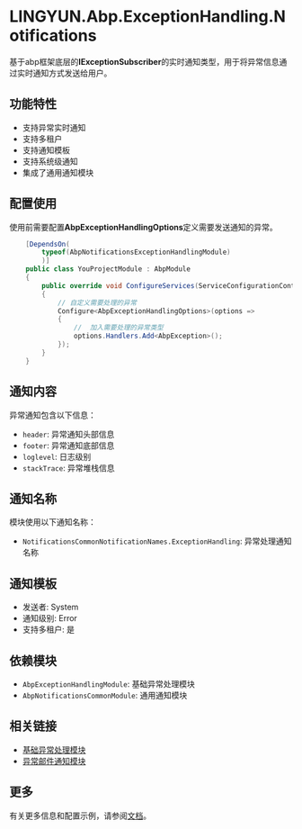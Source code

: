 # LINGYUN.Abp.ExceptionHandling.Notifications

基于abp框架底层的**IExceptionSubscriber**的实时通知类型，用于将异常信息通过实时通知方式发送给用户。

## 功能特性

* 支持异常实时通知
* 支持多租户
* 支持通知模板
* 支持系统级通知
* 集成了通用通知模块

## 配置使用

使用前需要配置**AbpExceptionHandlingOptions**定义需要发送通知的异常。

```csharp
    [DependsOn(
        typeof(AbpNotificationsExceptionHandlingModule)
        )]
    public class YouProjectModule : AbpModule
    {
        public override void ConfigureServices(ServiceConfigurationContext context)
        {
            // 自定义需要处理的异常
            Configure<AbpExceptionHandlingOptions>(options =>
            {
                //  加入需要处理的异常类型
                options.Handlers.Add<AbpException>();
            });
        }
    }
```

## 通知内容

异常通知包含以下信息：
* `header`: 异常通知头部信息
* `footer`: 异常通知底部信息
* `loglevel`: 日志级别
* `stackTrace`: 异常堆栈信息

## 通知名称

模块使用以下通知名称：
* `NotificationsCommonNotificationNames.ExceptionHandling`: 异常处理通知名称

## 通知模板

* 发送者: System
* 通知级别: Error
* 支持多租户: 是

## 依赖模块

* `AbpExceptionHandlingModule`: 基础异常处理模块
* `AbpNotificationsCommonModule`: 通用通知模块

## 相关链接

* [基础异常处理模块](../../../framework/common/LINGYUN.Abp.ExceptionHandling/README.md)
* [异常邮件通知模块](../../../framework/common/LINGYUN.Abp.ExceptionHandling.Emailing/README.md)

## 更多

有关更多信息和配置示例，请参阅[文档](https://github.com/colinin/abp-next-admin)。
